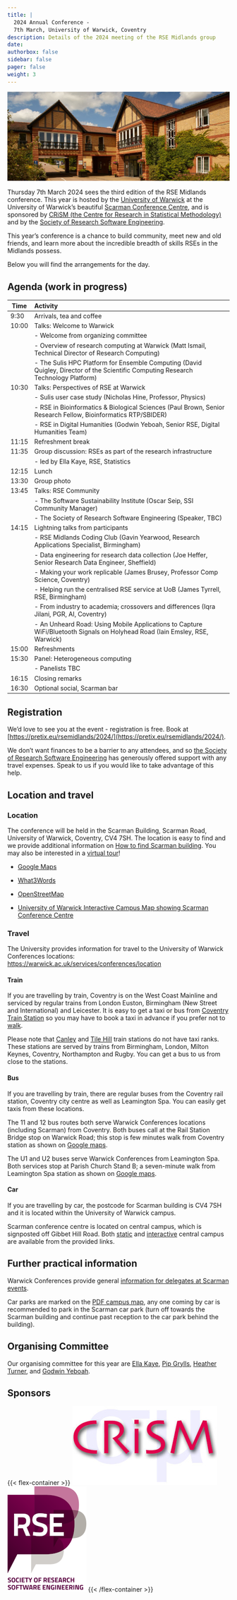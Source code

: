 ```yaml
---
title: |
  2024 Annual Conference - 
  7th March, University of Warwick, Coventry
description: Details of the 2024 meeting of the RSE Midlands group
date:
authorbox: false
sidebar: false
pager: false
weight: 3
---
```


![Scarman Conference Centre](/photos/scarman.jpg)

Thursday 7th March 2024 sees the third edition of the RSE Midlands conference. 
This year is hosted by the [University of Warwick](https://warwick.ac.uk/)
at the University of Warwick’s beautiful [Scarman Conference Centre](https://warwick.ac.uk/services/conferences/spaces/scarman), 
and is sponsored by [CRiSM (the Centre for Research in Statistical Methodology)](https://warwick.ac.uk/fac/sci/statistics/crism) and by the 
[Society of Research Software Engineering](https://society-rse.org/).

This year’s conference is a chance to build community, meet new and old friends, and learn more about the incredible 
breadth of skills RSEs in the Midlands possess.

Below you will find the arrangements for the day.

## Agenda (work in progress)

|Time| Activity |
|--|:--|
| 9:30 | Arrivals, tea and coffee |
| 10:00 | Talks: Welcome to Warwick |
|       | - Welcome from organizing committee |
|       | - Overview of research computing at Warwick (Matt Ismail, Technical Director of Research Computing) |
|       | - The Sulis HPC Platform for Ensemble Computing (David Quigley, Director of the Scientific Computing Research Technology Platform) 
| 10:30 | Talks: Perspectives of RSE at Warwick |
|       | - Sulis user case study (Nicholas Hine, Professor, Physics) |
|       | - RSE in Bioinformatics & Biological Sciences (Paul Brown, Senior Research Fellow, Bioinformatics RTP/SBIDER) |
|       | - RSE in Digital Humanities (Godwin Yeboah, Senior RSE, Digital Humanities Team)
| 11:15 | Refreshment break |
| 11:35 | Group discussion: RSEs as part of the research infrastructure |
|       | - led by Ella Kaye, RSE, Statistics |
| 12:15 | Lunch |
| 13:30 | Group photo |
| 13:45 | Talks: RSE Community |
|       |  - The Software Sustainability Institute (Oscar Seip, SSI Community Manager) |
|       |  - The Society of Research Software Engineering (Speaker, TBC) |
| 14:15 | Lightning talks from participants |
|       |  - RSE Midlands Coding Club (Gavin Yearwood, Research Applications Specialist, Birmingham) |
|       |  - Data engineering for research data collection (Joe Heffer, Senior Research Data Engineer, Sheffield) |
|       |  - Making your work replicable (James Brusey, Professor Comp Science, Coventry) | 
|       |  - Helping run the centralised RSE service at UoB (James Tyrrell, RSE, Birmingham) | 
|       |  - From industry to academia; crossovers and differences (Iqra Jilani, PGR, AI, Coventry) | 
|       |  - An Unheard Road: Using Mobile Applications to Capture WiFi/Bluetooth Signals on Holyhead Road (Iain Emsley, RSE, Warwick) |
| 15:00 | Refreshments |
| 15:30 | Panel: Heterogeneous computing |
|       |  - Panelists TBC |
| 16:15 | Closing remarks |
| 16:30 | Optional social, Scarman bar |

## Registration

We’d love to see you at the event - registration is free. Book at [https://pretix.eu/rsemidlands/2024/](https://pretix.eu/rsemidlands/2024/). 

We don’t want finances to be a barrier to any attendees, and so [the Society of Research Software Engineering](https://society-rse.org) has generously offered support with any travel expenses. Speak to us if you would like to take advantage of this help.

## Location and travel

### Location
The conference will be held in the Scarman Building, Scarman Road, University of Warwick, Coventry, CV4 7SH. 
The location is easy to find and we provide additional information on [How to find Scarman building](https://warwick.ac.uk/services/conferences/location). 
You may also be interested in a [virtual tour](https://warwick.ac.uk/scarman/tour)!

- [Google Maps](https://maps.app.goo.gl/omComwo6mz3NL5TA7)

- [What3Words](https://w3w.co/dips.occupy.pump)

- [OpenStreetMap](https://www.openstreetmap.org/way/56066280#map=19/52.38266/-1.56714)

- [University of Warwick Interactive Campus Map showing Scarman Conference Centre](https://campus.warwick.ac.uk//search/623c8856421e6f5928c0c78c)

### Travel

The University provides information for travel to the University of Warwick Conferences locations: https://warwick.ac.uk/services/conferences/location

#### Train
If you are travelling by train, Coventry is on the West Coast Mainline and serviced by regular trains from London Euston, Birmingham (New Street and International) and Leicester. It is easy to get a taxi or bus from [Coventry Train Station](http://www.nationalrail.co.uk/stations/COV/details.html) so you may have to book a taxi in advance if you prefer not to [walk](https://maps.app.goo.gl/wHnVyjMho5Y7qAms8). 

Please note that [Canley](https://www.nationalrail.co.uk/stations/canley/) and [Tile Hill](https://www.nationalrail.co.uk/stations/tile-hill/) train stations do not have taxi ranks. These stations are served by trains from Birmingham, London, Milton Keynes, Coventry, Northampton and Rugby. You can get a bus to us from close to the stations.

#### Bus
If you are travelling by train, there are regular buses from the Coventry rail station, Coventry city centre as well as Leamington Spa. You can easily get taxis from these locations.

The 11 and 12 bus routes both serve Warwick Conferences locations (including Scarman) from Coventry. Both buses call at the Rail Station Bridge stop on Warwick Road; this stop is few minutes walk from Coventry station as shown on [Google maps](https://maps.app.goo.gl/NzFK3rVHBS17jQ7f9).

The U1 and U2 buses serve Warwick Conferences from Leamington Spa. Both services stop at Parish Church Stand B; a seven-minute walk from Leamington Spa station as shown on [Google maps](https://maps.app.goo.gl/3oJBDrtKQRPyA8dJ6).

#### Car
If you are travelling by car, the postcode for Scarman building is CV4 7SH and it is located within the University of Warwick campus.

Scarman conference centre is located on central campus, which is signposted off Gibbet Hill Road. Both [static](https://warwick.ac.uk/about/visiting/maps/map_central-campus-september_20204.pdf) and [interactive](https://warwick.ac.uk/maps/) central campus are available from the provided links.

## Further practical information

Warwick Conferences provide general [information for delegates at Scarman events](./Delegate_Information.pdf).

Car parks are marked on the [PDF campus map](./WarwickUni_Campus_Map.pdf), any one coming by car is recommended to park in the Scarman car park (turn off towards the Scarman building and continue past reception to the car park behind the building).

## Organising Committee

Our organising committee for this year are [Ella Kaye](https://ellakaye.co.uk/), [Pip Grylls](https://www.linkedin.com/in/philip-grylls/), [Heather Turner](https://warwick.ac.uk/fac/sci/statistics/staff/academic-research/turner/), and [Godwin Yeboah](https://warwick.ac.uk/fac/arts/research/digitalhumanities/team/contactus/).

## Sponsors

{{< flex-container >}}
[![CRiSM](/images/logo-CRiSM.jpg)](https://warwick.ac.uk/fac/sci/statistics/crism/)[![Society of Research Software Engineering](/images/logo-rse-s.png)](https://society-rse.org/)
{{< /flex-container >}}

<!--more-->
